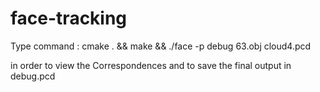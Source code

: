 face-tracking
=============

Type command : cmake . && make && ./face -p debug 63.obj cloud4.pcd 

in order to view the Correspondences and to save the final output in debug.pcd
